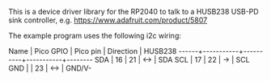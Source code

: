 This is a device driver library for the RP2040 to talk to a HUSB238
USB-PD sink controller, e.g. <https://www.adafruit.com/product/5807>

The example program uses the following i2c wiring:

 Name | Pico GPIO | Pico pin | Direction | HUSB238
------+-----------+----------+-----------+--------
 SDA  | 16        | 21       | <->       | SDA
 SCL  | 17        | 22       |  ->       | SCL
 GND  |           | 23       | <->       | GND/V-
